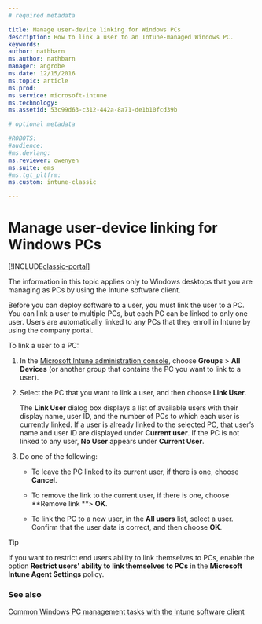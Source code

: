```yaml
---
# required metadata

title: Manage user-device linking for Windows PCs 
description: How to link a user to an Intune-managed Windows PC.
keywords:
author: nathbarn
ms.author: nathbarn
manager: angrobe
ms.date: 12/15/2016
ms.topic: article
ms.prod:
ms.service: microsoft-intune
ms.technology:
ms.assetid: 53c99d63-c312-442a-8a71-de1b10fcd39b

# optional metadata

#ROBOTS:
#audience:
#ms.devlang:
ms.reviewer: owenyen
ms.suite: ems
#ms.tgt_pltfrm:
ms.custom: intune-classic

---
```


# Manage user-device linking for Windows PCs

[!INCLUDE[classic-portal](../includes/classic-portal.md)]

The information in this topic applies only to Windows desktops that you are managing as PCs by using the Intune software client. 

Before you can deploy software to a user, you must link the user to a PC. You can link a user to multiple PCs, but each PC can be linked to only one user. Users are automatically linked to any PCs that they enroll in Intune by using the company portal.

To link a user to a PC:

1.  In the [Microsoft Intune administration console](https://manage.microsoft.com/), choose **Groups** &gt; **All Devices** (or another group that contains the PC you want to link to a user).

2.  Select the PC that you want to link a user, and then choose **Link User**.

    The **Link User** dialog box displays a list of available users with their display name, user ID, and the number of PCs to which each user is currently linked. If a user is already linked to the selected PC, that user’s name and user ID are displayed under **Current user**. If the PC is not linked to any user, **No User** appears under **Current User**.

3.  Do one of the following:

    -   To leave the PC linked to its current user, if there is one, choose **Cancel**.

    -   To remove the link to the current user, if there is one, choose **Remove link **&gt; **OK**.

    -   To link the PC to a new user, in the **All users** list, select a user. Confirm that the user data is correct, and then choose **OK**.

> [!TIP]
> If you want to restrict end users ability to link themselves to PCs, enable the option **Restrict users' ability to link themselves to PCs** in the **Microsoft Intune Agent Settings** policy.

### See also

[Common Windows PC management tasks with the Intune software client](common-windows-pc-management-tasks-with-the-microsoft-intune-computer-client.md)